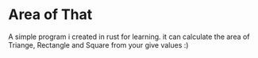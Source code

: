# Area of That
A simple program i created in rust for learning.
it can calculate the area of Triange, Rectangle and Square from your give values :)
